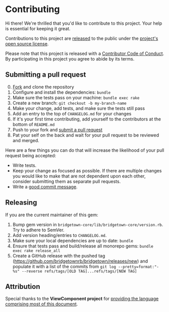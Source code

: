 # Contributing

[fork]: https://github.com/bridgetownrb/bridgetown/fork
[pr]: https://github.com/bridgetownrb/bridgetown/compare
[style]: https://github.com/styleguide/ruby
[code-of-conduct]: CODE_OF_CONDUCT.md

Hi there! We're thrilled that you'd like to contribute to this project. Your help is essential for keeping it great.

Contributions to this project are [released](https://help.github.com/articles/github-terms-of-service/#6-contributions-under-repository-license) to the public under the [project's open source license](LICENSE).

Please note that this project is released with a [Contributor Code of Conduct][code-of-conduct]. By participating in this project you agree to abide by its terms.

## Submitting a pull request

0. [Fork][fork] and clone the repository
0. Configure and install the dependencies: `bundle`
0. Make sure the tests pass on your machine: `bundle exec rake`
0. Create a new branch: `git checkout -b my-branch-name`
0. Make your change, add tests, and make sure the tests still pass
0. Add an entry to the top of `CHANGELOG.md` for your changes
0. If it's your first time contributing, add yourself to the contributors at the bottom of `README.md`
0. Push to your fork and [submit a pull request][pr]
0. Pat your self on the back and wait for your pull request to be reviewed and merged.

Here are a few things you can do that will increase the likelihood of your pull request being accepted:

- Write tests.
- Keep your change as focused as possible. If there are multiple changes you would like to make that are not dependent upon each other, consider submitting them as separate pull requests.
- Write a [good commit message](http://tbaggery.com/2008/04/19/a-note-about-git-commit-messages.html).

## Releasing

If you are the current maintainer of this gem:

1. Bump gem version in `bridgetown-core/lib/bridgetown-core/version.rb`. Try to adhere to SemVer.
1. Add version heading/entries to `CHANGELOG.md`.
1. Make sure your local dependencies are up to date: `bundle`
1. Ensure that tests pass and build/release all monorepo gems: `bundle exec rake release_all`
1. Create a GitHub release with the pushed tag (https://github.com/bridgetownrb/bridgetown/releases/new) and populate it with a list of the commits from `git log --pretty=format:"- %s" --reverse refs/tags/[OLD TAG]...refs/tags/[NEW TAG]`

## Attribution

Special thanks to the **ViewComponent project** for [providing the language comprising most of this document](https://github.com/bridgetownrb/bridgetown/blob/master/CONTRIBUTING.md).
